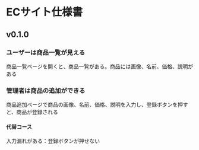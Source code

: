 # ECサイト仕様書
## v0.1.0
### ユーザーは商品一覧が見える
商品一覧ページを開くと、商品一覧がある。商品には画像、名前、価格、説明がある
### 管理者は商品の追加ができる
商品追加ページで商品の画像、名前、価格、説明を入力し、登録ボタンを押すと、商品が登録される
#### 代替コース
入力漏れがある：登録ボタンが押せない